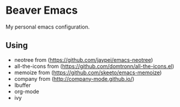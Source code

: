 # Beaver Emacs
My personal emacs configuration.

## Using
* neotree from (https://github.com/jaypei/emacs-neotree)
* all-the-icons from (https://github.com/domtronn/all-the-icons.el)
* memoize from (https://github.com/skeeto/emacs-memoize)
* company from (http://company-mode.github.io/)
* Ibuffer
* org-mode
* ivy
